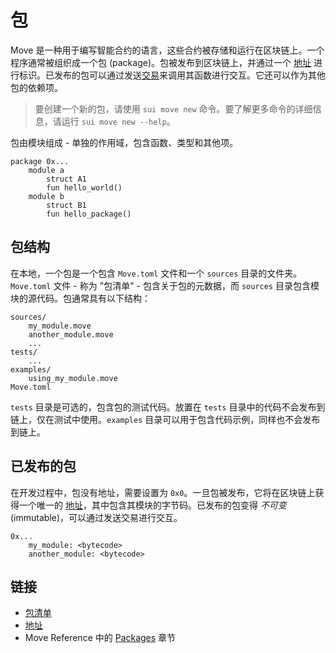 # 包

Move 是一种用于编写智能合约的语言，这些合约被存储和运行在区块链上。一个程序通常被组织成一个包 (package)。包被发布到区块链上，并通过一个 [地址](./address.md) 进行标识。已发布的包可以通过发送[交易](./what-is-a-transaction.md)来调用其函数进行交互。它还可以作为其他包的依赖项。

> 要创建一个新的包，请使用 `sui move new` 命令。要了解更多命令的详细信息，请运行 `sui move new --help`。

包由模块组成 - 单独的作用域，包含函数、类型和其他项。

```
package 0x...
    module a
        struct A1
        fun hello_world()
    module b
        struct B1
        fun hello_package()
```

## 包结构

在本地，一个包是一个包含 `Move.toml` 文件和一个 `sources` 目录的文件夹。`Move.toml` 文件 - 称为 "包清单" - 包含关于包的元数据，而 `sources` 目录包含模块的源代码。包通常具有以下结构：

```
sources/
    my_module.move
    another_module.move
    ...
tests/
    ...
examples/
    using_my_module.move
Move.toml
```

`tests` 目录是可选的，包含包的测试代码。放置在 `tests` 目录中的代码不会发布到链上，仅在测试中使用。`examples` 目录可以用于包含代码示例，同样也不会发布到链上。

## 已发布的包

在开发过程中，包没有地址，需要设置为 `0x0`。一旦包被发布，它将在区块链上获得一个唯一的 [地址](./address.md)，其中包含其模块的字节码。已发布的包变得 _不可变_ (immutable)，可以通过发送交易进行交互。

```
0x...
    my_module: <bytecode>
    another_module: <bytecode>
```

## 链接

- [包清单](./manifest.md)
- [地址](./address.md)
- Move Reference 中的 [Packages](/reference/packages.html) 章节